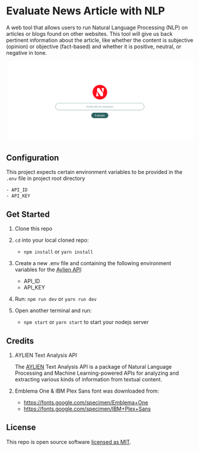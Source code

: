 # Evaluate News Article with NLP
A web tool that allows users to run Natural Language Processing (NLP) on articles or blogs found on other websites. This tool will give us back pertinent information about the article, like whether the content is subjective (opinion) or objective (fact-based) and whether it is positive, neutral, or negative in tone.

<img src="https://github.com/cosmin-cojocar/evaluate_news_article_nlp/blob/master/design/presentation/intro.png">

## Configuration

This project expects certain environment variables to be provided in the `.env` file in project root directory

    - API_ID
    - API_KEY

## Get Started

1. Clone this repo
2. `cd` into your local cloned repo:

    - `npm install` or `yarn install`

3. Create a new .env file and containing the following environment variables for the [Aylien API](https://docs.aylien.com/textapi/endpoints/#api-endpoints):

    - API_ID
    - API_KEY

4. Run: `npm run dev` or `yarn run dev`
5. Open another terminal and run:

    - `npm start` or `yarn start` to start your nodejs server
    

## Credits
1. AYLIEN Text Analysis API
    
    The [AYLIEN](https://aylien.com) Text Analysis API is a package of Natural Language Processing and Machine Learning-powered APIs for analyzing and extracting various kinds of information from textual content.

2. Emblema One & IBM Plex Sans font was downloaded from:
    * https://fonts.google.com/specimen/Emblema+One
    * https://fonts.google.com/specimen/IBM+Plex+Sans

## License

This repo is open source software [licensed as MIT](https://github.com/cosmin-cojocar/evaluate_news_article_nlp/blob/master/LICENSE).
